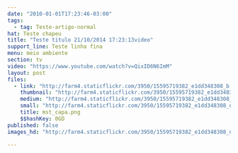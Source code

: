 ```yaml
---
date: "2010-01-01T17:23:46-03:00"
tags:
  - tag: Teste-artigo-normal
hat: Teste chapeu
title: "Teste titulo 21/10/2014 17:23:13video"
support_line: Teste linha fina
menu: meio ambiente
section: tv
video: "https://www.youtube.com/watch?v=QixID6N6ImM"
layout: post
files:
  - link: "http://farm4.staticflickr.com/3950/15595719382_e1dd348308_b.jpg"
    thumbnail: "http://farm4.staticflickr.com/3950/15595719382_e1dd348308_t.jpg"
    medium: "http://farm4.staticflickr.com/3950/15595719382_e1dd348308_z.jpg"
    small: "http://farm4.staticflickr.com/3950/15595719382_e1dd348308_n.jpg"
    title: mst_capa.png
    $$hashKey: 0GD
published: false
images_hd: "http://farm4.staticflickr.com/3950/15595719382_e1dd348308_n.jpg"

---
```

